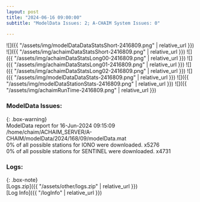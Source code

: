```yaml
---
layout: post
title: "2024-06-16 09:00:00"
subtitle: "ModelData Issues: 2; A-CHAIM System Issues: 0"

---
```


![]({{ "/assets/img/modelDataDataStatsShort-2416809.png" | relative_url }})
![]({{ "/assets/img/achaimDataStatsShort-2416809.png" | relative_url }})
![]({{ "/assets/img/achaimDataStatsLong00-2416809.png" | relative_url }})
![]({{ "/assets/img/achaimDataStatsLong01-2416809.png" | relative_url }})
![]({{ "/assets/img/achaimDataStatsLong02-2416809.png" | relative_url }})
![]({{ "/assets/img/modelDataDataStats-2416809.png" | relative_url }})
![]({{ "/assets/img/modelDataStationStats-2416809.png" | relative_url }})
![]({{ "/assets/img/achaimRunTime-2416809.png" | relative_url }})


### ModelData Issues:  
  
{: .box-warning}  
 ModelData report for 16-Jun-2024 09:15:09   
 /home/chaim/ACHAIM_SERVER/A-CHAIM/modelData/2024/168/09/modelData.mat   
 0% of all possible stations for IONO were downloaded. x5276   
 0% of all possible stations for SENTINEL were downloaded. x4731   
  


### Logs:  
  
{: .box-note}  
[Logs.zip]({{ "/assets/other/logs.zip" | relative_url }})  
[Log Info]({{ "/logInfo" | relative_url }})  
